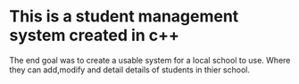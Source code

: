 # This is a student management system created in c++
The end goal was to create a usable system for a local school to use. Where they can add,modify and detail details of students in thier school. 
